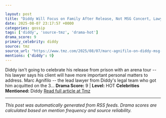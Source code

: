 ```yaml
---

layout: post
title: "Diddy Will Focus on Family After Release, Not MSG Concert, Lawyer Says"""
date: 2025-08-07 23:17:57 +0000
categories: gossip
tags: ['diddy', 'source-tmz', 'drama-hot']
drama_score: 9
primary_celebrity: diddy
source: tmz
source_url: "https://www.tmz.com/2025/08/07/marc-agnifilo-on-diddy-msg-concert/"""
mentions: {'diddy': 9}
---
```


Diddy isn't going to celebrate his release from prison with an arena tour -- his lawyer says his client will have more important personal matters to address. Marc Agnifilo -- the lead lawyer from Diddy's legal team who got him acquitted on the 3… **Drama Score:** 9 | **Level:** HOT **Celebrities Mentioned:** Diddy [Read full article at Tmz](https://www.tmz.com/2025/08/07/marc-agnifilo-on-diddy-msg-concert/)

---

*This post was automatically generated from RSS feeds. Drama scores are calculated based on mention frequency and source reliability.*